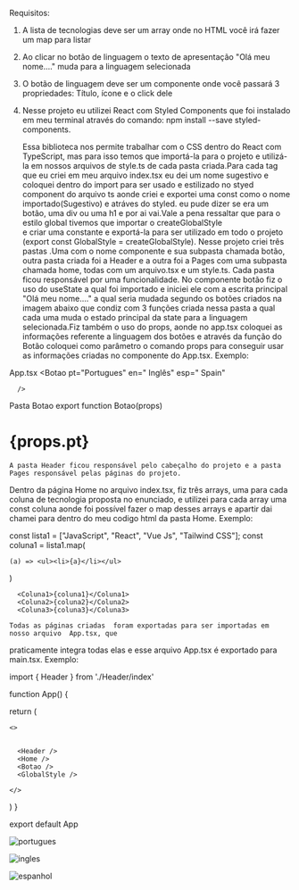 Requisitos:

1) A lista de tecnologias deve ser um array onde no HTML você irá fazer um map para listar

2) Ao clicar no botão de linguagem  o texto de apresentação "Olá meu nome...." muda para
a linguagem selecionada

3) O botão de linguagem  deve ser um componente onde você passará 3 propriedades: Título,
ícone e o click dele

4) Nesse projeto eu utilizei React com Styled Components que foi instalado em meu terminal através do comando:
npm install --save styled-components.

    Essa biblioteca nos permite trabalhar com o CSS dentro do React com TypeScript, mas para isso temos que importá-la
para o projeto e utilizá-la em nossos arquivos de style.ts de cada pasta criada.Para cada tag que eu criei em meu arquivo 
index.tsx eu dei um nome sugestivo  e coloquei dentro do import para ser usado e estilizado no styed component do arquivo 
ts aonde criei e exportei uma const  como o nome importado(Sugestivo)  e atráves do styled. eu pude dizer se era um botão, 
uma div ou uma h1  e por ai vai.Vale a pena ressaltar que para o  estilo global tivemos que importar o createGlobalStyle  
e criar uma constante e exportá-la para ser utilizado em todo o projeto (export const GlobalStyle = createGlobalStyle).
    Nesse projeto criei três pastas .Uma com o nome componente e sua subpasta chamada botão, outra pasta criada foi a Header
e a outra foi a Pages com uma subpasta chamada home, todas com um arquivo.tsx e um  style.ts. Cada pasta ficou responsável por
uma funcionalidade. 
    No componente botão fiz o uso do useState a qual foi importado e iniciei ele com a escrita principal "Olá meu nome...." a 
qual seria mudada segundo os botões criados na imagem abaixo que condiz com 3 funções criada nessa pasta a qual cada uma
muda o estado principal da state para a linguagem selecionada.Fiz também o uso do props, aonde no app.tsx coloquei as informações
referente a linguagem dos botões e através da função do Botão coloquei como parâmetro o comando props para
conseguir usar as informações criadas no componente do App.tsx. 
Exemplo:

App.tsx
 <Botao
        pt="Portugues"
        en=" Inglês"
        esp=" Spain"

      />

Pasta Botao
export function Botao(props)

<h1>{props.pt} </h1>

    A pasta Header ficou responsável pelo cabeçalho do projeto e a pasta Pages responsável pelas páginas do projeto.
Dentro da página Home no arquivo index.tsx, fiz três arrays, uma para cada coluna de tecnologia proposta no enunciado,
e utilizei para cada array uma const coluna aonde  foi possível fazer o map desses arrays e apartir dai chamei para dentro
do meu codigo html da pasta Home.
Exemplo:

  const lista1 = ["JavaScript", "React", "Vue Js", "Tailwind CSS"];
  const coluna1 = lista1.map(

    (a) => <ul><li>{a}</li></ul>

  )
  
      <Coluna1>{coluna1}</Coluna1>
      <Coluna2>{coluna2}</Coluna2>
      <Coluna3>{coluna3}</Coluna3>

    Todas as páginas criadas  foram exportadas para ser importadas em nosso arquivo  App.tsx, que
praticamente integra todas elas e esse arquivo App.tsx é exportado para  main.tsx.
Exemplo:



import { Header } from './Header/index'

function App() {


  return (

    <>


      <Header />
      <Home />
      <Botao />
      <GlobalStyle />

    </>

  )
}

export default App



![portugues](https://user-images.githubusercontent.com/98665329/207726683-87347066-ce8f-4620-9258-a95ab10f1d1c.PNG)


![ingles](https://user-images.githubusercontent.com/98665329/207726725-3b55f375-95cd-4596-a57c-eef9c0fad4c9.PNG)


![espanhol](https://user-images.githubusercontent.com/98665329/207726747-f88ff646-0068-45a2-b072-c4d2b40c25b8.PNG)
